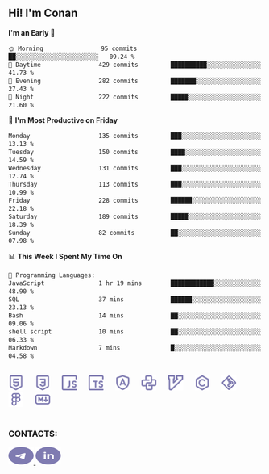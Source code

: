 ## Hi! I'm Conan

<!--START_SECTION:waka-->
**I'm an Early 🐤** 

```text
🌞 Morning                95 commits          ██░░░░░░░░░░░░░░░░░░░░░░░   09.24 % 
🌆 Daytime                429 commits         ██████████░░░░░░░░░░░░░░░   41.73 % 
🌃 Evening                282 commits         ███████░░░░░░░░░░░░░░░░░░   27.43 % 
🌙 Night                  222 commits         █████░░░░░░░░░░░░░░░░░░░░   21.60 % 
```
📅 **I'm Most Productive on Friday** 

```text
Monday                   135 commits         ███░░░░░░░░░░░░░░░░░░░░░░   13.13 % 
Tuesday                  150 commits         ████░░░░░░░░░░░░░░░░░░░░░   14.59 % 
Wednesday                131 commits         ███░░░░░░░░░░░░░░░░░░░░░░   12.74 % 
Thursday                 113 commits         ███░░░░░░░░░░░░░░░░░░░░░░   10.99 % 
Friday                   228 commits         ██████░░░░░░░░░░░░░░░░░░░   22.18 % 
Saturday                 189 commits         █████░░░░░░░░░░░░░░░░░░░░   18.39 % 
Sunday                   82 commits          ██░░░░░░░░░░░░░░░░░░░░░░░   07.98 % 
```


📊 **This Week I Spent My Time On** 

```text
💬 Programming Languages: 
JavaScript               1 hr 19 mins        ████████████░░░░░░░░░░░░░   48.90 % 
SQL                      37 mins             ██████░░░░░░░░░░░░░░░░░░░   23.13 % 
Bash                     14 mins             ██░░░░░░░░░░░░░░░░░░░░░░░   09.06 % 
shell script             10 mins             ██░░░░░░░░░░░░░░░░░░░░░░░   06.33 % 
Markdown                 7 mins              █░░░░░░░░░░░░░░░░░░░░░░░░   04.58 % 
```


<!--END_SECTION:waka-->


<br>

<div align="left">
  <img src="icons/skills/html.svg" height="30" alt="html5"/>
  <img width="15"/>
  <img src="icons/skills/css.svg" height="30" alt="css"/>
    <img width="15"/>
  <img src="icons/skills/javascript.svg" height="30" alt="javascript"/>
  <img width="15"/>
  <img src="icons/skills/typescript.svg" height="30" alt="typescript"/>
  <img width="15"/>
  <img src="icons/skills/angular.svg" height="30" alt="angular"/>
  <img width="15"/>
  <img src="icons/skills/python.svg" height="30" alt="python"/>
  <img width="15"/>
  <img src="icons/skills/vim.svg" height="30" alt="vim"  />
  <img width="15"/>
  <img src="icons/skills/c.svg" height="30" alt="c"/>
  <img width="15"/>
  <img src="icons/skills/git.svg" height="30" alt="git"/>
  <img width="15"/>
  <img src="icons/skills/figma.svg" height="30" alt="figma"/>
  <img width="15"/>
  <img src="icons/skills/markdown.svg" height="30" alt="markdown"/>
</div>

<br>


### CONTACTS:

<div align="left">
  <a href="https://t.me/gkkconan">
    <img src="icons/contacts/telegram.svg" width="50" height="35" alt="telegram"/>
  </a>
  <a href="https://www.linkedin.com/in/gkkconan">
    <img src="icons/contacts/linkedin.svg" width="50" height="35" alt="linkedin"/>
  </a>
</div>
